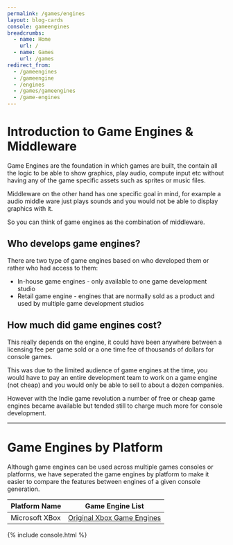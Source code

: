 ```yaml
---
permalink: /games/engines
layout: blog-cards
console: gameengines
breadcrumbs:
  - name: Home
    url: /
  - name: Games
    url: /games
redirect_from:
  - /gameengines
  - /gameengine
  - /engines
  - /games/gameengines
  - /game-engines
---
```

<h1>Introduction to Game Engines & Middleware </h1>
Game Engines are the foundation in which games are built, the contain all the logic to be able to show graphics, play audio, compute input etc without having any of the game specific assets such as sprites or music files.

Middleware on the other hand has one specific goal in mind, for example a audio middle ware just plays sounds and you would not be able to display graphics with it.

So you can think of game engines as the combination of middleware.

## Who develops game engines?
There are two type of game engines based on who developed them or rather who had access to them:
* In-house game engines - only available to one game development studio
* Retail game engine - engines that are normally sold as a product and used by multiple game development studios

## How much did game engines cost?
This really depends on the engine, it could have been anywhere between a licensing fee per game sold or a one time fee of thousands of dollars for console games.

This was due to the limited audience of game engines at the time, you would have to pay an entire development team to work on a game engine (not cheap) and you would only be able to sell to about a dozen companies.

However with the Indie game revolution a number of free or cheap game engines became available but tended still to charge much more for console development.

---
# Game Engines by Platform 
Although game engines can be used across multiple games consoles or platforms, we have seperated the game engines by platform to make it easier to compare the features between engines of a given console generation.

Platform Name | Game Engine List
---|---
Microsoft XBox | [Original Xbox Game Engines](https://www.retroreversing.com/xbox-game-engines)


<div>
{% include console.html %}
</div>
